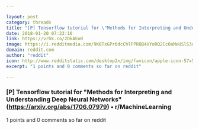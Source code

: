 ```yaml
---

layout: post
category: threads
title: "[P] Tensorflow tutorial for \"Methods for Interpreting and Understanding Deep Neural Networks\" (https://arxiv.org/abs/1706.07979)"
date: 2018-01-20 07:23:10
link: https://vrhk.co/2DkAEoR
image: https://i.redditmedia.com/9K6TxGPr6dcChlPPROB4VYoRQ2CcOaMeUSlS3de1zaU.jpg?w=320&s=fb2c3eca00e535d74e65cc261382a486
domain: reddit.com
author: "reddit"
icon: http://www.redditstatic.com/desktop2x/img/favicon/apple-icon-57x57.png
excerpt: "1 points and 0 comments so far on reddit"

---
```


### [P] Tensorflow tutorial for "Methods for Interpreting and Understanding Deep Neural Networks" (https://arxiv.org/abs/1706.07979) • r/MachineLearning

1 points and 0 comments so far on reddit